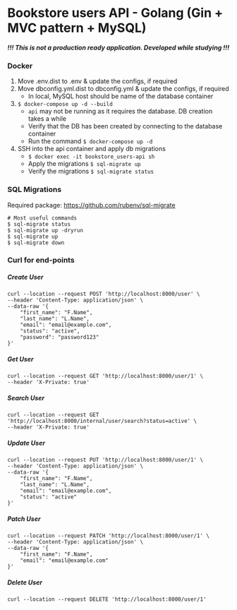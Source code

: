 # Bookstore users API - Golang (Gin + MVC pattern + MySQL)

_**!!! This is not a production ready application. Developed while studying !!!**_

### Docker
1. Move .env.dist to .env & update the configs, if required
2. Move dbconfig.yml.dist to dbconfig.yml & update the configs, if required
    * In local, MySQL host should be name of the database container
3. `$ docker-compose up -d --build`
    * `api` may not be running as it requires the database. DB creation takes a while 
    * Verify that the DB has been created by connecting to the database container
    * Run the command `$ docker-compose up -d`
4. SSH into the api container and apply db migrations
    * `$ docker exec -it bookstore_users-api sh`
    * Apply the migrations `$ sql-migrate up`
    * Verify the migrations `$ sql-migrate status`

### SQL Migrations
Required package: https://github.com/rubenv/sql-migrate

```
# Most useful commands
$ sql-migrate status
$ sql-migrate up -dryrun
$ sql-migrate up
$ sql-migrate down
```

### Curl for end-points

##### Create User
```
curl --location --request POST 'http://localhost:8000/user' \
--header 'Content-Type: application/json' \
--data-raw '{
    "first_name": "F.Name",
    "last_name": "L.Name",
    "email": "email@example.com",
    "status": "active",
    "password": "password123"
}'
```

##### Get User
```
curl --location --request GET 'http://localhost:8000/user/1' \
--header 'X-Private: true'
```

##### Search User
```
curl --location --request GET 'http://localhost:8000/internal/user/search?status=active' \
--header 'X-Private: true'
```

##### Update User
```
curl --location --request PUT 'http://localhost:8000/user/1' \
--header 'Content-Type: application/json' \
--data-raw '{
    "first_name": "F.Name",
    "last_name": "L.Name",
    "email": "email@example.com",
    "status": "active"
}'
```

##### Patch User
```
curl --location --request PATCH 'http://localhost:8000/user/1' \
--header 'Content-Type: application/json' \
--data-raw '{
    "first_name": "F.Name",
    "email": "email@example.com"
}'
```

##### Delete User
```
curl --location --request DELETE 'http://localhost:8000/user/1'
```

